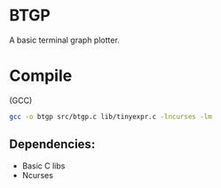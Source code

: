 # BTGP
 A basic terminal graph plotter.

# Compile
(GCC)
```bash
gcc -o btgp src/btgp.c lib/tinyexpr.c -lncurses -lm
```
## Dependencies:
- Basic C libs
- Ncurses
